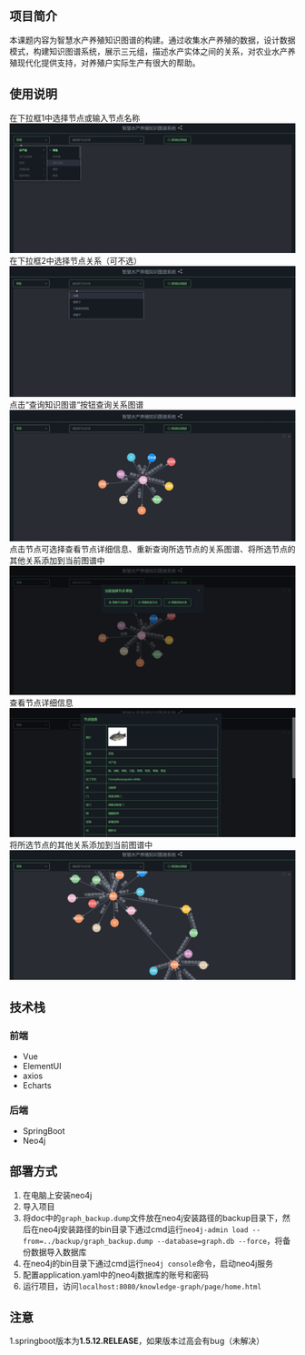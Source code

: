 ## 项目简介
本课题内容为智慧水产养殖知识图谱的构建。通过收集水产养殖的数据，设计数据模式，构建知识图谱系统，展示三元组，描述水产实体之间的关系，对农业水产养殖现代化提供支持，对养殖户实际生产有很大的帮助。
## 使用说明
在下拉框1中选择节点或输入节点名称
![](doc/image/1.jpg)
在下拉框2中选择节点关系（可不选）
![](doc/image/2.jpg)
点击“查询知识图谱“按钮查询关系图谱
![](doc/image/3.jpg)
点击节点可选择查看节点详细信息、重新查询所选节点的关系图谱、将所选节点的其他关系添加到当前图谱中
![](doc/image/4.jpg)
查看节点详细信息
![](doc/image/5.jpg)
将所选节点的其他关系添加到当前图谱中
![](doc/image/6.jpg)

## 技术栈
### 前端
- Vue  
- ElementUI  
- axios  
- Echarts  
### 后端
- SpringBoot  
- Neo4j
## 部署方式
1. 在电脑上安装neo4j  
2. 导入项目  
3. 将doc中的`graph_backup.dump`文件放在neo4j安装路径的backup目录下，然后在neo4j安装路径的bin目录下通过cmd运行`neo4j-admin load --from=../backup/graph_backup.dump --database=graph.db --force`，将备份数据导入数据库  
4. 在neo4j的bin目录下通过cmd运行`neo4j console`命令，启动neo4j服务
5. 配置application.yaml中的neo4j数据库的账号和密码
6. 运行项目，访问`localhost:8080/knowledge-graph/page/home.html`  

## 注意
1.springboot版本为**1.5.12.RELEASE**，如果版本过高会有bug（未解决）


